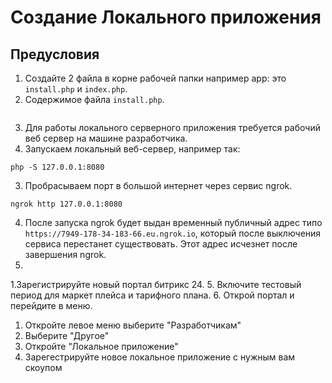 # Создание Локального приложения
## Предусловия
1. Создайте 2 файла в корне рабочей папки например app: это `install.php` и `index.php`.
2. Содержимое файла `install.php`.
   ```php
   ```
3. Для работы локального серверного приложения требуется рабочий веб сервер на машине разработчика.
4. Запускаем локальный веб-сервер, например так:
```shell
php -S 127.0.0.1:8080
```
3. Пробрасываем порт в большой интернет через сервис ngrok.
```shell
ngrok http 127.0.0.1:8080
```
4. После запуска ngrok будет выдан временный публичный адрес типо `https://7949-178-34-183-66.eu.ngrok.io`, который после выключения сервиса перестанет существовать. Этот адрес исчезнет после завершения ngrok.
5. 
1.Зарегистрируйте новый портал битрикс 24.
5. Включите тестовый период для маркет плейса и тарифного плана.
6. Открой портал и перейдите в меню.
   1. Откройте левое меню выберите "Разработчикам"
   2. Выберите "Другое"
   3. Откройте "Локальное приложение"
   4. Зарегестрируйте новое локальное приложение с нужным вам скоупом
